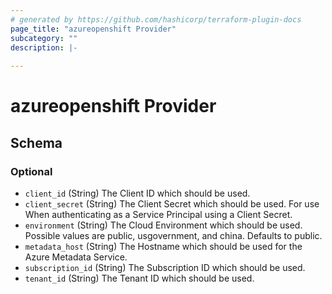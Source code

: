 ```yaml
---
# generated by https://github.com/hashicorp/terraform-plugin-docs
page_title: "azureopenshift Provider"
subcategory: ""
description: |-
  
---
```


# azureopenshift Provider





<!-- schema generated by tfplugindocs -->
## Schema

### Optional

- `client_id` (String) The Client ID which should be used.
- `client_secret` (String) The Client Secret which should be used. For use When authenticating as a Service Principal using a Client Secret.
- `environment` (String) The Cloud Environment which should be used. Possible values are public, usgovernment, and china. Defaults to public.
- `metadata_host` (String) The Hostname which should be used for the Azure Metadata Service.
- `subscription_id` (String) The Subscription ID which should be used.
- `tenant_id` (String) The Tenant ID which should be used.
